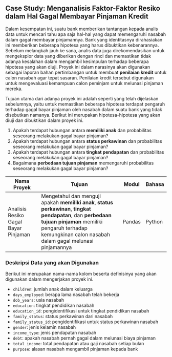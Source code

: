## Case Study: Menganalisis Faktor-Faktor Resiko dalam Hal Gagal Membayar Pinjaman Kredit

Dalam kesempatan ini, suatu bank memberikan tantangan kepada analis data untuk mencari tahu apa saja hal-hal yang dapat memengaruhi nasabah dalam gagal membayar pinjamannya. Bank yang identitasnya dirahasiakan ini memberikan beberapa hipotesa yang harus dibuktikan kebenarannya. Sebelum melangkah jauh ke sana, analis data juga direkomendasikan untuk mengeksplor data yang diberikan dengan rinci dan memastikan tidak adanya kesalahan dalam mengambil kesimpulan terhadap beberapa hipotesa yang akan diuji. Proyek ini dalam narasinya akan digunakan sebagai laporan bahan pertimbangan untuk membuat **penilaian kredit** untuk calon nasabah agar tepat sasaran. Penilaian kredit tersebut digunakan untuk mengevaluasi kemampuan calon peminjam untuk melunasi pinjaman mereka.

Tujuan utama dari adanya proyek ini adalah seperti yang telah dijelaskan sebelumnya, yaitu untuk memastikan beberapa hipotesa terdapat pengaruh terhadap gagal bayar pinjaman oleh nasabah dalam suatu bank yang tidak disebutkan namanya. Berikut ini merupakan hipotesa-hipotesa yang akan diuji dan dibuktikan dalam proyek ini.
1. Apakah terdapat hubungan antara **memiliki anak** dan probabilitas seseorang melakukan gagal bayar pinjaman?
2. Apakah terdapat hubungan antara **status perkawinan** dan probabilitas seseorang melakukan gagal bayar pinjaman?
3. Apakah terdapat hubungan antara **tingkat pendapatan** dan probabilitas seseorang melakukan gagal bayar pinjaman?
4. Bagaimana **perbedaan tujuan pinjaman** memengaruhi probabilitas seseorang melakukan gagal bayar pinjaman?

|Nama Proyek    |Tujuan    |Modul    |Bahasa    |
|---------------|----------|---------|----------|
|Analisis Resiko Gagal Bayar Pinjaman|Mengetahui dan menguji apakah **memiliki anak**, **status perkawinan**, **tingkat pendapatan**, dan **perbedaan tujuan pinjaman** memiliki pengaruh terhadap kemungkinan calon nasabah dalam gagal melunasi pinjamannya|Pandas|Python|

### Deskripsi Data yang akan Digunakan
Berikut ini merupakan nama-nama kolom beserta definisinya yang akan digunakan dalam mengerjakan proyek ini.
- `children`: jumlah anak dalam keluarga
- `days_employed`: berapa lama nasabah telah bekerja
- `dob_years`: usia nasabah
- `education`: tingkat pendidikan nasabah
- `education_id`: pengidentifikasi untuk tingkat pendidikan nasabah
- `family_status`: status perkawinan dari nasabah
- `family_status_id`: pengidentifikasi untuk status perkawinan nasabah
- `gender`: jenis kelamin nasabah
- `income_type`: jenis pendapatan nasabah
- `debt`: apakah nasabah pernah gagal dalam melunasi biaya pinjaman
- `total_income`: total pendapatan atau gaji nasabah setiap bulan
- `purpose`: alasan nasabah mengambil pinjaman kepada bank
